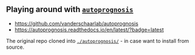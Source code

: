 ## Playing around with [`autoprognosis`](https://github.com/vanderschaarlab/autoprognosis)

* https://github.com/vanderschaarlab/autoprognosis
* https://autoprognosis.readthedocs.io/en/latest/?badge=latest

The original repo cloned into [`./autoprognosis/`](./autoprognosis/) - in case want to install from source.
